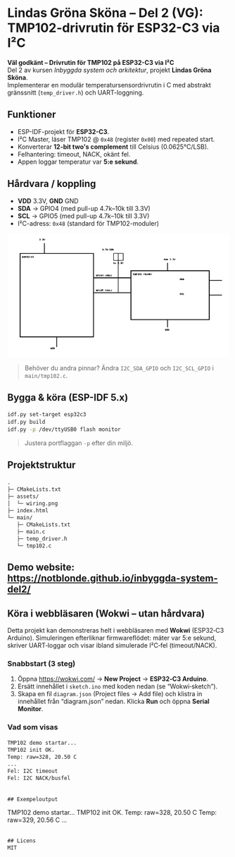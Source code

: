 
# Lindas Gröna Sköna – Del 2 (VG): TMP102-drivrutin för ESP32-C3 via I²C

**Väl godkänt – Drivrutin för TMP102 på ESP32-C3 via I²C**  
Del 2 av kursen *Inbyggda system och arkitektur*, projekt **Lindas Gröna Sköna**.  
Implementerar en modulär temperatursensordrivrutin i C med abstrakt gränssnitt (`temp_driver.h`) och UART-loggning.

## Funktioner
- ESP-IDF-projekt för **ESP32-C3**.
- I²C Master, läser TMP102 @ `0x48` (register `0x00`) med repeated start.
- Konverterar **12-bit two's complement** till Celsius (0.0625°C/LSB).
- Felhantering: timeout, NACK, okänt fel.
- Appen loggar temperatur var **5:e sekund**.

## Hårdvara / koppling
- **VDD** 3.3V, **GND** GND
- **SDA** -> GPIO4 (med pull-up 4.7k–10k till 3.3V)
- **SCL** -> GPIO5 (med pull-up 4.7k–10k till 3.3V)
- I²C-adress: `0x48` (standard för TMP102-moduler)

![Wiring](assets/wiring.png)

> Behöver du andra pinnar? Ändra `I2C_SDA_GPIO` och `I2C_SCL_GPIO` i `main/tmp102.c`.

## Bygga & köra (ESP-IDF 5.x)
```bash
idf.py set-target esp32c3
idf.py build
idf.py -p /dev/ttyUSB0 flash monitor
```
> Justera portflaggan `-p` efter din miljö.

## Projektstruktur
```
.
├─ CMakeLists.txt
├─ assets/
│  └─ wiring.png
├─ index.html
└─ main/
   ├─ CMakeLists.txt
   ├─ main.c
   ├─ temp_driver.h
   └─ tmp102.c
```
## Demo website: https://notblonde.github.io/inbyggda-system-del2/

## Köra i webbläsaren (Wokwi – utan hårdvara)

Detta projekt kan demonstreras helt i webbläsaren med **Wokwi** (ESP32‑C3 Arduino).
Simuleringen efterliknar firmwareflödet: mäter var 5:e sekund, skriver UART‑loggar
och visar ibland simulerade I²C‑fel (timeout/NACK).

### Snabbstart (3 steg)
1. Öppna https://wokwi.com/ → **New Project** → **ESP32‑C3 Arduino**.
2. Ersätt innehållet i `sketch.ino` med koden nedan (se “Wokwi‑sketch”).
3. Skapa en fil `diagram.json` (Project files → Add file) och klistra in innehållet
   från “diagram.json” nedan. Klicka **Run** och öppna **Serial Monitor**.

### Vad som visas
```text
TMP102 demo startar...
TMP102 init OK.
Temp: raw=328, 20.50 C
...
Fel: I2C timeout
Fel: I2C NACK/busfel


## Exempeloutput
```
TMP102 demo startar...
TMP102 init OK.
Temp: raw=328, 20.50 C
Temp: raw=329, 20.56 C
...
```

## Licens
MIT
